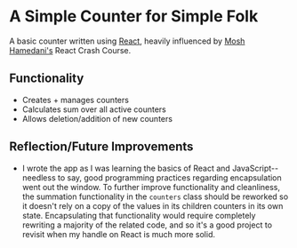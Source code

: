 # A Simple Counter for Simple Folk

A basic counter written using [React](https://reactjs.org/ "React"), heavily influenced by [Mosh Hamedani's](https://www.youtube.com/channel/UCWv7vMbMWH4-V0ZXdmDpPBA "Programming with Mosh") React Crash Course.

## Functionality

- Creates + manages counters
- Calculates sum over all active counters
- Allows deletion/addition of new counters

## Reflection/Future Improvements

- I wrote the app as I was learning the basics of React and JavaScript--needless to say, good programming practices regarding encapsulation went out the window. To further improve functionality and cleanliness, the summation functionality in the `counters` class should be reworked so it doesn't rely on a copy of the values in its children counters in its own state. Encapsulating that functionality would require completely rewriting a majority of the related code, and so it's a good project to revisit when my handle on React is much more solid.
